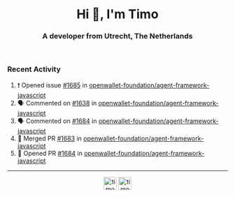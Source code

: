 <h1 align="center">Hi 👋, I'm Timo</h1>
<h3 align="center">A developer from Utrecht, The Netherlands</h3>
<br/>
<!-- https://github.com/rahuldkjain/github-profile-readme-generator --!>

<!--  <p align="left"><img src="https://github-readme-stats.vercel.app/api?username=timoglastra&show_icons=true&count_private=true&" alt="timoglastra" /></p> --!>

<!--
Github language stats
<p align="left"><img src="https://github-readme-stats.vercel.app/api/top-langs/?username=timoglastra&layout=compact" alt="timoglastra" /><p>
-->

<!-- Codestats language stats -->
<!-- <p align="left"><img src="https://codestats-readme.vercel.app/api/top-langs/?username=timoglastra&layout=compact&language_count=12" alt="timoglastra" /><p>    --!>
  
<h3>Recent Activity</h3>

<!--START_SECTION:activity-->
1. ❗ Opened issue [#1685](https://github.com/openwallet-foundation/agent-framework-javascript/issues/1685) in [openwallet-foundation/agent-framework-javascript](https://github.com/openwallet-foundation/agent-framework-javascript)
2. 🗣 Commented on [#1638](https://github.com/openwallet-foundation/agent-framework-javascript/pull/1638#issuecomment-1873138864) in [openwallet-foundation/agent-framework-javascript](https://github.com/openwallet-foundation/agent-framework-javascript)
3. 🗣 Commented on [#1684](https://github.com/openwallet-foundation/agent-framework-javascript/pull/1684#issuecomment-1871007529) in [openwallet-foundation/agent-framework-javascript](https://github.com/openwallet-foundation/agent-framework-javascript)
4. 🎉 Merged PR [#1683](https://github.com/openwallet-foundation/agent-framework-javascript/pull/1683) in [openwallet-foundation/agent-framework-javascript](https://github.com/openwallet-foundation/agent-framework-javascript)
5. 💪 Opened PR [#1684](https://github.com/openwallet-foundation/agent-framework-javascript/pull/1684) in [openwallet-foundation/agent-framework-javascript](https://github.com/openwallet-foundation/agent-framework-javascript)
<!--END_SECTION:activity-->

---

<p align="center">
<a href="https://twitter.com/timoglastra" target="blank"><img align="center" src="https://cdn.jsdelivr.net/npm/simple-icons@3.0.1/icons/twitter.svg" alt="timoglastra" height="30" width="30" /></a>
<a href="https://linkedin.com/in/timoglastra" target="blank"><img align="center" src="https://cdn.jsdelivr.net/npm/simple-icons@3.0.1/icons/linkedin.svg" alt="timoglastra" height="30" width="30" /></a>
</p>



